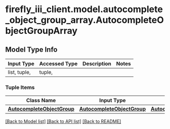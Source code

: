 # firefly_iii_client.model.autocomplete_object_group_array.AutocompleteObjectGroupArray

## Model Type Info
Input Type | Accessed Type | Description | Notes
------------ | ------------- | ------------- | -------------
list, tuple,  | tuple,  |  | 

### Tuple Items
Class Name | Input Type | Accessed Type | Description | Notes
------------- | ------------- | ------------- | ------------- | -------------
[**AutocompleteObjectGroup**](AutocompleteObjectGroup.md) | [**AutocompleteObjectGroup**](AutocompleteObjectGroup.md) | [**AutocompleteObjectGroup**](AutocompleteObjectGroup.md) |  | 

[[Back to Model list]](../../README.md#documentation-for-models) [[Back to API list]](../../README.md#documentation-for-api-endpoints) [[Back to README]](../../README.md)

